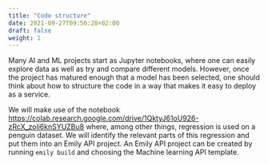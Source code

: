 ```yaml
---
title: "Code structure"
date: 2021-09-27T09:50:28+02:00
draft: false
weight: 1
---
```


Many AI and ML projects start as Jupyter notebooks, where one can easily explore data as well as try and compare different models. However, once the project has matured enough that a model has been selected, one should think about how to structure the code in a way that makes it easy to deploy as a service.

We will make use of the notebook
https://colab.research.google.com/drive/1QktyJ61oU926-zRcX_zoli6knSYUZBu8
where, among other things, regression is used on a penguin dataset. We will identify the relevant parts of this regression and put them into an Emily API project. An Emily API project can be created by running `emily build` and choosing the Machine learning API template.
